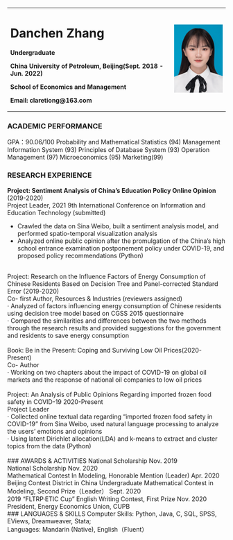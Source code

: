 <table border="0">
  <tr>
    <td width="75%">
      <h1>Danchen Zhang</h1>
      <p><b>Undergraduate</b></p>
      <p><b>China University of Petroleum, Beijing(Sept. 2018 - Jun. 2022)</b></p>
      <p><b>School of Economics and Management</b></p>
      <p><b>Email: claretiong@163.com</b></p>
    </td>
    <td width="25%">
      <img src="/zhengjianzhao.jpg" width="100%">     
    </td>
  </tr>
</table>

### ACADEMIC PERFORMANCE
  GPA：90.06/100   Probability and Mathematical Statistics (94)  Management Information System (93) 
  Principles of Database System (93)  Operation Management (97)  Microeconomics (95)  Marketing(99)
  
### RESEARCH EXPERIENCE  
**Project: Sentiment Analysis of China’s Education Policy Online Opinion** (2019-2020)</br>
  Project Leader, 2021 9th International Conference on Information and Education Technology (submitted)</br>
- Crawled the data on Sina Weibo, built a sentiment analysis model, and performed spatio-temporal visualization analysis</br>
- Analyzed online public opinion after the promulgation of the China’s high school entrance examination postponement policy under COVID-19, and proposed policy recommendations (Python)</br>
</br>
Project: Research on the Influence Factors of Energy Consumption of Chinese Residents Based on Decision Tree and Panel-corrected Standard Error (2019-2020)</br>                
Co- first Author, Resources & Industries (reviewers assigned)</br>
· Analyzed of factors influencing energy consumption of Chinese residents using decision tree model based on CGSS 2015 questionnaire</br>
· Compared the similarities and differences between the two methods through the research results and provided suggestions for the government and residents to save energy consumption</br>
</br>
  Book: Be in the Present: Coping and Surviving Low Oil Prices(2020-Present)</br>
  Co- Author</br>
· Working on two chapters about the impact of COVID-19 on global oil markets and the response of national oil companies to low oil prices</br>
</br>
  Project: An Analysis of Public Opinions Regarding imported frozen food safety in COVID-19  2020-Present</br>
  Project Leader</br>
· Collected online textual data regarding “imported frozen food safety in COVID-19” from Sina Weibo, used natural language processing to analyze the users’ emotions and opinions</br>
· Using latent Dirichlet allocation(LDA) and k-means to extract and cluster topics from the data (Python)</br>
</br>
### AWARDS & ACTIVITIES
  National Scholarship                                                                                      Nov. 2019</br>
  National Scholarship                                                                                      Nov. 2020</br>
  Mathematical Contest In Modeling, Honorable Mention (Leader)                                              Apr. 2020</br>
  Beijing Contest District in China Undergraduate Mathematical Contest in Modeling, Second Prize（Leader）  Sept. 2020</br>
  2019 “FLTRP·ETIC Cup” English Writing Contest, First Prize                                                Nov. 2020</br>
  President, Energy Economics Union, CUPB 
</br>
### LANGUAGES & SKILLS  
   Computer Skills: Python, Java, C, SQL, SPSS, EViews, Dreamweaver, Stata;</br>
   Languages: Mandarin (Native), English（Fluent）</br>
